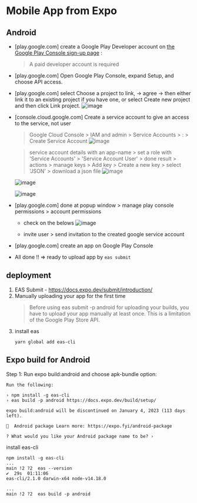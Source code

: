 # Mobile App from Expo
## Android
- [play.google.com] create a Google Play Developer account on [the Google Play Console sign-up page](https://play.google.com/apps/publish/signup/) : 
  > A paid developer account is required
- [play.google.com] Open Google Play Console, expand Setup, and choose API access.
- [play.google.com] select Choose a project to link, -> agree -> then either link it to an existing project if you have one, or select Create new project and then click Link project.
  ![image](https://user-images.githubusercontent.com/59367560/189769876-52d3e557-e3a1-41b0-8a81-c2a0f0ba213f.png)

- [console.cloud.google.com] Create a service account to give an access to the service, not user
  > Google Cloud Console > IAM and admin > Service Accounts > : > Create Service Account
  ![image](https://user-images.githubusercontent.com/59367560/189771046-db5af4ed-3c13-4ef3-be6e-a352a47c8adb.png)

  > service account details with an app-name > set a role with 'Service Accounts' > 'Service Account User' > done
  > result > actions > manage keys > Add key > Create a new key > select 'JSON' > download a json file
  ![image](https://user-images.githubusercontent.com/59367560/189771858-7fbb9bb2-678a-4235-a053-f3479302a54e.png)
  
  ![image](https://user-images.githubusercontent.com/59367560/189772101-6fbbf730-cb0d-4878-9408-9eb51e162a33.png)

  ![image](https://user-images.githubusercontent.com/59367560/189772394-da4cac8a-f71b-4022-ad2a-eaabd75684b2.png)

- [play.google.com] done at popup window > manage play console permissions > account permissions
  - check on the belows
  ![image](https://user-images.githubusercontent.com/59367560/189772850-85b005ac-eacf-4a79-9ca8-d74e4e23983c.png)
  
  - invite user > send invitation to the created google service account

- [play.google.com] create an app on Google Play Console
- All done !! => ready to upload app by ```eas submit```

## deployment
1. EAS Submit - https://docs.expo.dev/submit/introduction/
2. Manually uploading your app for the first time 
   > Before using eas submit -p android for uploading your builds, you have to upload your app manually at least once. This is a limitation of the Google Play Store API.
3. install eas
   ```
   yarn global add eas-cli
   ```


## Expo build for Android
Step 1: Run expo build:android and choose apk-bundle option:
```
Run the following:

› npm install -g eas-cli
› eas build -p android https://docs.expo.dev/build/setup/

expo build:android will be discontinued on January 4, 2023 (113 days left).

📝  Android package Learn more: https://expo.fyi/android-package

? What would you like your Android package name to be? › 
```

install eas-cli
```
npm install -g eas-cli
...
main !2 ?2  eas --version                                                                     ✔  29s  01:11:06 
eas-cli/2.1.0 darwin-x64 node-v14.18.0

...
main !2 ?2  eas build -p android

```






